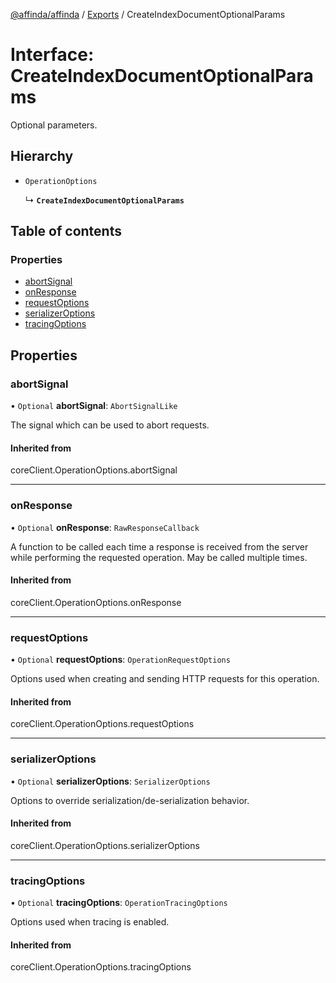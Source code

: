 [@affinda/affinda](../README.md) / [Exports](../modules.md) / CreateIndexDocumentOptionalParams

# Interface: CreateIndexDocumentOptionalParams

Optional parameters.

## Hierarchy

- `OperationOptions`

  ↳ **`CreateIndexDocumentOptionalParams`**

## Table of contents

### Properties

- [abortSignal](CreateIndexDocumentOptionalParams.md#abortsignal)
- [onResponse](CreateIndexDocumentOptionalParams.md#onresponse)
- [requestOptions](CreateIndexDocumentOptionalParams.md#requestoptions)
- [serializerOptions](CreateIndexDocumentOptionalParams.md#serializeroptions)
- [tracingOptions](CreateIndexDocumentOptionalParams.md#tracingoptions)

## Properties

### abortSignal

• `Optional` **abortSignal**: `AbortSignalLike`

The signal which can be used to abort requests.

#### Inherited from

coreClient.OperationOptions.abortSignal

___

### onResponse

• `Optional` **onResponse**: `RawResponseCallback`

A function to be called each time a response is received from the server
while performing the requested operation.
May be called multiple times.

#### Inherited from

coreClient.OperationOptions.onResponse

___

### requestOptions

• `Optional` **requestOptions**: `OperationRequestOptions`

Options used when creating and sending HTTP requests for this operation.

#### Inherited from

coreClient.OperationOptions.requestOptions

___

### serializerOptions

• `Optional` **serializerOptions**: `SerializerOptions`

Options to override serialization/de-serialization behavior.

#### Inherited from

coreClient.OperationOptions.serializerOptions

___

### tracingOptions

• `Optional` **tracingOptions**: `OperationTracingOptions`

Options used when tracing is enabled.

#### Inherited from

coreClient.OperationOptions.tracingOptions
